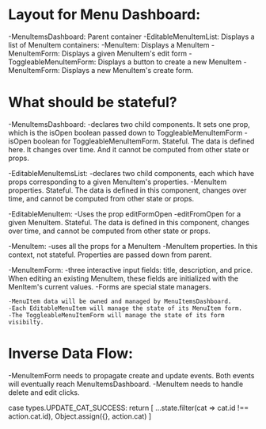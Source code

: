 # Layout for Menu Dashboard:
  -MenuItemsDashboard: Parent container
    -EditableMenuItemList: Displays a list of MenuItem containers:
      -MenuItem: Displays a MenuItem
      -MenuItemForm: Displays a given MenuItem's edit form
  -ToggleableMenuItemForm: Displays a button to create a new MenuItem
    -MenuItemForm: Displays a new MenuItem's create form.

# What should be stateful?
  -MenuItemsDashboard:
    -declares two child components. It sets one prop, which is the isOpen boolean passed down to ToggleableMenuItemForm
    -isOpen boolean for ToggleableMenuItemForm. Stateful. The data is defined here. It changes over time. And it cannot be computed from other state or props.

  -EditableMenuItemsList:
    -declares two child components, each which have props corresponding to a given MenuItem's properties.
    -MenuItem properties. Stateful. The data is defined in this component, changes over time, and cannot be computed from other state or props.

  -EditableMenuItem:
    -Uses the prop editFormOpen
    -editFromOpen for a given MenuItem. Stateful. The data is defined in this component, changes over time, and cannot be computed from other state or props.

  -MenuItem:
    -uses all the props for a MenuItem
    -MenuItem properties. In this context, not stateful. Properties are passed down from parent.

  -MenuItemForm:
    -three interactive input fields: title, description, and price. When editing an existing MenuItem, these fields are initialized with the MenItem's current values.
    -Forms are special state managers.


    -MenuItem data will be owned and managed by MenuItemsDashboard.
    -Each EditableMenuItem will manage the state of its MenuItem form.
    -The ToggleableMenuItemForm will manage the state of its form visibilty.

# Inverse Data Flow:
  -MenuItemForm needs to propagate create and update events. Both events will eventually reach MenuItemsDashboard.
  -MenuItem needs to handle delete and edit clicks.


  case types.UPDATE_CAT_SUCCESS:
    return [
      ...state.filter(cat => cat.id !== action.cat.id),
      Object.assign({}, action.cat)
    ]
